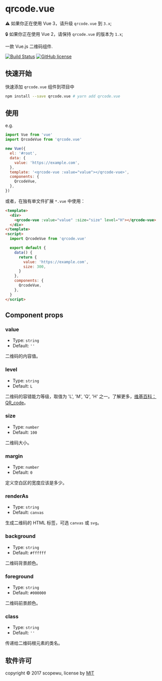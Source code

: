 # qrcode.vue

⚠️ 如果你正在使用 Vue 3，请升级 `qrcode.vue` 到 `3.x`;

🔒 如果你正在使用 Vue 2，请保持 `qrcode.vue` 的版本为 `1.x`;

一款 Vue.js 二维码组件.

[![Build Status](https://travis-ci.org/scopewu/qrcode.vue.svg?branch=master)](https://travis-ci.org/scopewu/qrcode.vue)
[![GitHub license](https://img.shields.io/badge/license-MIT-blue.svg)](https://github.com/scopewu/qrcode.vue/blob/master/LICENSE)

## 快速开始

快速添加 `qrcode.vue` 组件到项目中

```bash
npm install --save qrcode.vue # yarn add qrcode.vue
```

## 使用

e.g.

```javascript
import Vue from 'vue'
import QrcodeVue from 'qrcode.vue'

new Vue({
  el: '#root',
  data: {
    value: 'https://example.com',
  },
  template: '<qrcode-vue :value="value"></qrcode-vue>',
  components: {
    QrcodeVue,
  },
})
```

或者，在独有单文件扩展 `*.vue` 中使用：

```html
<template>
  <div>
    <qrcode-vue :value="value" :size="size" level="H"></qrcode-vue>
  </div>
</template>
<script>
  import QrcodeVue from 'qrcode.vue'

  export default {
    data() {
      return {
        value: 'https://example.com',
        size: 300,
      }
    },
    components: {
      QrcodeVue,
    },
  }
</script>
```

## Component props

### value

- Type: `string`
- Default: `''`

二维码的内容值。

### level

- Type: `string`
- Default: `L`

二维码的容错能力等级，取值为 'L', 'M', 'Q', 'H' 之一。了解更多，[维基百科：QR_code](https://en.wikipedia.org/wiki/QR_code#Error_correction)。

### size

- Type: `number`
- Default: `100`

二维码大小。

### margin

- Type: `number`
- Default: `0`

定义空白区的宽度应该是多少。

### renderAs

- Type: `string`
- Default: `canvas`

生成二维码的 HTML 标签，可选 `canvas` 或 `svg`。

### background

- Type: `string`
- Default: `#ffffff`

二维码背景颜色。

### foreground

- Type: `string`
- Default: `#000000`

二维码前景颜色。

### class

- Type: `string`
- Default: `''`

传递给二维码根元素的类名。

## 软件许可

copyright &copy; 2017 scopewu, license by [MIT](https://github.com/scopewu/qrcode.vue/blob/master/LICENSE)
